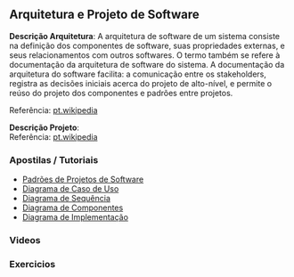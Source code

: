 ## Arquitetura e Projeto de Software
<strong>Descrição Arquitetura</strong>: A arquitetura de software de um sistema consiste na definição dos componentes de software, suas propriedades externas, e seus relacionamentos com outros softwares. O termo também se refere à documentação da arquitetura de software do sistema. A documentação da arquitetura do software facilita: a comunicação entre os stakeholders, registra as decisões iniciais acerca do projeto de alto-nível, e permite o reúso do projeto dos componentes e padrões entre projetos.
<br/>

Referência: <a href="http://pt.wikipedia.org/wiki/Arquitetura_de_software">pt.wikipedia</a>

<strong>Descrição Projeto</strong>:
<br/>
Referência: <a href="http://pt.wikipedia.org/wiki/Projeto_de_software">pt.wikipedia</a>
<br/>

### Apostilas / Tutoriais

- [Padrões de Projetos de Software](http://pt.wikipedia.org/wiki/Padr%C3%A3o_de_projeto_de_software)
- [Diagrama de Caso de Uso](http://www.dsc.ufcg.edu.br/~sampaio/cursos/2007.1/Graduacao/SI-II/Uml/diagramas/usecases/usecases.htm)
- [Diagrama de Sequência](http://www.dsc.ufcg.edu.br/~jacques/cursos/map/html/uml/diagramas/interacao/sequencia.htm)
- [Diagrama de Componentes](http://msdn.microsoft.com/pt-br/library/dd409390.aspx)
- [Diagrama de Implementação](http://www-01.ibm.com/support/knowledgecenter/SS8PJ7_8.5.1/com.ibm.xtools.modeler.doc/topics/cdepd.html?lang=pt-br)

### Videos



### Exercicios
